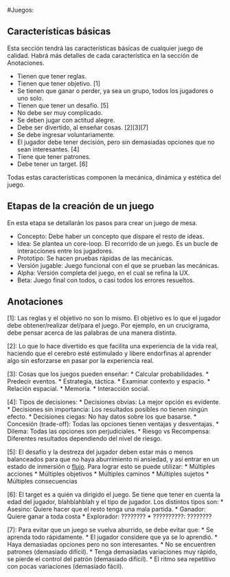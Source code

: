 #Juegos:

## Características básicas
Esta sección tendrá las características básicas de cualquier juego de calidad.
Habrá más detalles de cada característica en la sección de Anotaciones.

* Tienen que tener reglas.
* Tienen que tener objetivo. [1]
* Se tienen que ganar o perder, ya sea un grupo, todos los jugadores o uno solo.
* Tienen que tener un desafío. [5]
* No debe ser muy complicado.
* Se deben jugar con actitud alegre.
* Debe ser divertido, al enseñar cosas. [2][3][7]
* Se debe ingresar voluntariamente.
* El jugador debe tener decisión, pero sin demasiadas opciones que no sean interesantes. [4]
* Tiene que tener patrones.
* Debe tener un target. [6]

Todas estas características componen la mecánica, dinámica y estética del juego.

## Etapas de la creación de un juego
En esta etapa se detallarán los pasos para crear un juego de mesa.

* Concepto: Debe haber un concepto que dispare el resto de ideas.
* Idea: Se plantea un core-loop. El recorrido de un juego. Es un bucle de interacciones entre los jugadores.
* Prototipo: Se hacen pruebas rápidas de las mecánicas.
* Versión jugable: Juego funcional con el que se prueban las mecánicas.
* Alpha: Versión completa del juego, en el cual se refina la UX.
* Beta: Juego final con todos, o casi todos los errores resueltos.

## Anotaciones
[1]: Las reglas y el objetivo no son lo mismo. El objetivo es lo que el jugador debe obtener/realizar del/para el juego. Por ejemplo, en un crucigrama, debe pensar acerca de las palabras de una manera distinta.

[2]: Lo que lo hace divertido es que facilita una experiencia de la vida real, haciendo que el cerebro esté estimulado y libere endorfinas al aprender algo sin esforzarse en pasar por la experiencia real.

[3]: Cosas que los juegos pueden enseñar:
	* Calcular probabilidades.
	* Predecir eventos.
	* Estrategia, táctica.
	* Examinar contexto y espacio.
	* Relación espacial.
	* Memoria.
	* Interacción social.

[4]: Tipos de decisiones:
	* Decisiones obvias: La mejor opción es evidente.
	* Decisiones sin importancia: Los resultados posibles no tienen ningún efecto.
	* Decisiones ciegas: No hay datos sobre los que basarse.
	* Concesión (trade-off): Todas las opciones tienen ventajas y desventajas.
	* Dilema: Todas las opciones son perjudiciales.
	* Riesgo vs Recompensa: Diferentes resultados dependiendo del nivel de riesgo.

[5]: El desafío y la destreza del jugador deben estar más o menos balanceados para que no haya aburrimiento ni ansiedad, y así entrar en un estado de inmersión o [flujo](https://es.wikipedia.org/wiki/Flujo_(psicolog%C3%ADa)).
Para lograr esto se puede utilizar:
	* Múltiples acciones
	* Múltiples objetivos
	* Múltiples caminos
	* Múltiples sujetos
	* Múltiples consecuencias

[6]: El target es a quién va dirigido el juego. Se tiene que tener en cuenta la edad del jugador, blahblahblah y el tipo de jugador. Los distintos tipos son:
	* Asesino: Quiere hacer que el resto tenga una mala partida.
	* Ganador: Quiere ganar a toda costa
	* Explorador: ????????
	* ??????????: ????????

[7]: Para evitar que un juego se vuelva aburrido, se debe evitar que:
	* Se aprenda todo rápidamente.
	* El jugador considere que ya se lo aprendió.
	* Haya demasiadas opciones pero no son interesantes.
	* No se encuentren patrones (demasiado difícil).
	* Tenga demasiadas variaciones muy rápido, se pierde el control del patrón (demasiado difícil).
	* El ritmo sea repetitivo con pocas variaciones (demasiado fácil).

